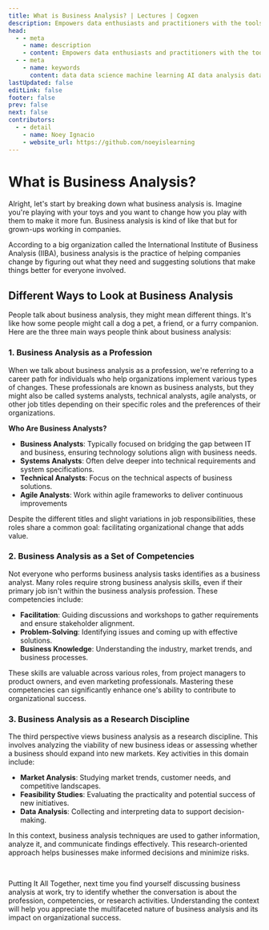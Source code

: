 ```yaml
---
title: What is Business Analysis? | Lectures | Cogxen
description: Empowers data enthusiasts and practitioners with the tools and knowledge to unlock the potential of data.
head:
  - - meta
    - name: description
    - content: Empowers data enthusiasts and practitioners with the tools and knowledge to unlock the potential of data.
  - - meta
    - name: keywords
      content: data data science machine learning AI data analysis data-driven data enthusiasts data practitioners
lastUpdated: false
editLink: false
footer: false
prev: false
next: false
contributors:
  - - detail
    - name: Noey Ignacio
    - website_url: https://github.com/noeyislearning
---
```


# What is Business Analysis?

Alright, let's start by breaking down what business analysis is. Imagine you're playing with your toys and you want to change how you play with them to make it more fun. Business analysis is kind of like that but for grown-ups working in companies.

According to a big organization called the International Institute of Business Analysis (IIBA), business analysis is the practice of helping companies change by figuring out what they need and suggesting solutions that make things better for everyone involved.

## Different Ways to Look at Business Analysis

People talk about business analysis, they might mean different things. It's like how some people might call a dog a pet, a friend, or a furry companion. Here are the three main ways people think about business analysis:

### 1. Business Analysis as a Profession

When we talk about business analysis as a profession, we're referring to a career path for individuals who help organizations implement various types of changes. These professionals are known as business analysts, but they might also be called systems analysts, technical analysts, agile analysts, or other job titles depending on their specific roles and the preferences of their organizations.

**Who Are Business Analysts?**

- **Business Analysts**: Typically focused on bridging the gap between IT and business, ensuring technology solutions align with business needs.
- **Systems Analysts**: Often delve deeper into technical requirements and system specifications.
- **Technical Analysts**: Focus on the technical aspects of business solutions.
- **Agile Analysts**: Work within agile frameworks to deliver continuous improvements

Despite the different titles and slight variations in job responsibilities, these roles share a common goal: facilitating organizational change that adds value.

### 2. Business Analysis as a Set of Competencies

Not everyone who performs business analysis tasks identifies as a business analyst. Many roles require strong business analysis skills, even if their primary job isn't within the business analysis profession. These competencies include:

- **Facilitation**: Guiding discussions and workshops to gather requirements and ensure stakeholder alignment.
- **Problem-Solving**: Identifying issues and coming up with effective solutions.
- **Business Knowledge**: Understanding the industry, market trends, and business processes.

These skills are valuable across various roles, from project managers to product owners, and even marketing professionals. Mastering these competencies can significantly enhance one's ability to contribute to organizational success.

### 3. Business Analysis as a Research Discipline

The third perspective views business analysis as a research discipline. This involves analyzing the viability of new business ideas or assessing whether a business should expand into new markets. Key activities in this domain include:

- **Market Analysis**: Studying market trends, customer needs, and competitive landscapes.
- **Feasibility Studies**: Evaluating the practicality and potential success of new initiatives.
- **Data Analysis**: Collecting and interpreting data to support decision-making.

In this context, business analysis techniques are used to gather information, analyze it, and communicate findings effectively. This research-oriented approach helps businesses make informed decisions and minimize risks.

<br />

Putting It All Together, next time you find yourself discussing business analysis at work, try to identify whether the conversation is about the profession, competencies, or research activities. Understanding the context will help you appreciate the multifaceted nature of business analysis and its impact on organizational success.
